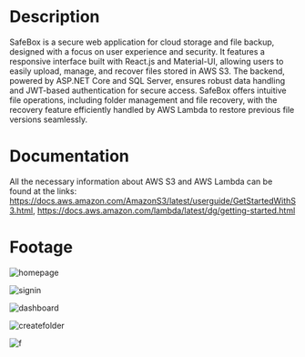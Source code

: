 # Description
SafeBox is a secure web application for cloud storage and file backup, designed with a focus on user experience and security. It features a responsive interface built with React.js and Material-UI, allowing users to easily upload, manage, and recover files stored in AWS S3. The backend, powered by ASP.NET Core and SQL Server, ensures robust data handling and JWT-based authentication for secure access. SafeBox offers intuitive file operations, including folder management and file recovery, with the recovery feature efficiently handled by AWS Lambda to restore previous file versions seamlessly.

# Documentation
All the necessary information about AWS S3 and AWS Lambda can be found at the links: https://docs.aws.amazon.com/AmazonS3/latest/userguide/GetStartedWithS3.html, https://docs.aws.amazon.com/lambda/latest/dg/getting-started.html

# Footage

![homepage](https://github.com/user-attachments/assets/e684d67f-5bbb-441d-8a63-8b0f392eaa82)

![signin](https://github.com/user-attachments/assets/f4827c1d-7a69-4dc1-bbd6-09d8c132e115)

![dashboard](https://github.com/user-attachments/assets/f8eb203f-fde4-4337-88ea-baa68e66bf72)

![createfolder](https://github.com/user-attachments/assets/21982291-fd25-4b6e-8fda-cde52e30cd4b)

![f](https://github.com/user-attachments/assets/d9edfb79-6671-464e-b689-f030bee1be86)




